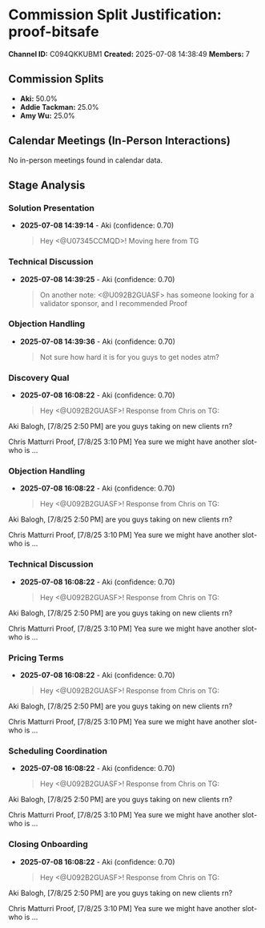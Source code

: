 # Commission Split Justification: proof-bitsafe

**Channel ID:** C094QKKUBM1
**Created:** 2025-07-08 14:38:49
**Members:** 7

## Commission Splits

- **Aki:** 50.0%
- **Addie Tackman:** 25.0%
- **Amy Wu:** 25.0%

## Calendar Meetings (In-Person Interactions)

No in-person meetings found in calendar data.

## Stage Analysis

### Solution Presentation

- **2025-07-08 14:39:14** - Aki (confidence: 0.70)
  > Hey <@U07345CCMQD>! Moving here from TG

### Technical Discussion

- **2025-07-08 14:39:25** - Aki (confidence: 0.70)
  > On another note: <@U092B2GUASF> has someone looking for a validator sponsor, and I recommended Proof

### Objection Handling

- **2025-07-08 14:39:36** - Aki (confidence: 0.70)
  > Not sure how hard it is for you guys to get nodes atm?

### Discovery Qual

- **2025-07-08 16:08:22** - Aki (confidence: 0.70)
  > Hey <@U092B2GUASF>! Response from Chris on TG:

Aki Balogh, [7/8/25 2:50 PM]
are you guys taking on new clients rn?

Chris Matturri Proof, [7/8/25 3:10 PM]
Yea sure we might have another slot- who is ...

### Objection Handling

- **2025-07-08 16:08:22** - Aki (confidence: 0.70)
  > Hey <@U092B2GUASF>! Response from Chris on TG:

Aki Balogh, [7/8/25 2:50 PM]
are you guys taking on new clients rn?

Chris Matturri Proof, [7/8/25 3:10 PM]
Yea sure we might have another slot- who is ...

### Technical Discussion

- **2025-07-08 16:08:22** - Aki (confidence: 0.70)
  > Hey <@U092B2GUASF>! Response from Chris on TG:

Aki Balogh, [7/8/25 2:50 PM]
are you guys taking on new clients rn?

Chris Matturri Proof, [7/8/25 3:10 PM]
Yea sure we might have another slot- who is ...

### Pricing Terms

- **2025-07-08 16:08:22** - Aki (confidence: 0.70)
  > Hey <@U092B2GUASF>! Response from Chris on TG:

Aki Balogh, [7/8/25 2:50 PM]
are you guys taking on new clients rn?

Chris Matturri Proof, [7/8/25 3:10 PM]
Yea sure we might have another slot- who is ...

### Scheduling Coordination

- **2025-07-08 16:08:22** - Aki (confidence: 0.70)
  > Hey <@U092B2GUASF>! Response from Chris on TG:

Aki Balogh, [7/8/25 2:50 PM]
are you guys taking on new clients rn?

Chris Matturri Proof, [7/8/25 3:10 PM]
Yea sure we might have another slot- who is ...

### Closing Onboarding

- **2025-07-08 16:08:22** - Aki (confidence: 0.70)
  > Hey <@U092B2GUASF>! Response from Chris on TG:

Aki Balogh, [7/8/25 2:50 PM]
are you guys taking on new clients rn?

Chris Matturri Proof, [7/8/25 3:10 PM]
Yea sure we might have another slot- who is ...

